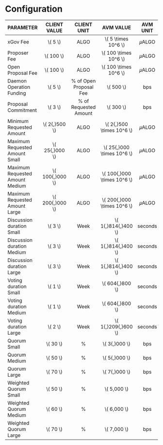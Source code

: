 # Configuration

| PARAMETER                       |   CLIENT VALUE    |      CLIENT UNIT       |           AVM VALUE           | AVM UNIT |
|:--------------------------------|:-----------------:|:----------------------:|:-----------------------------:|:--------:|
| xGov Fee                        |     \\( 5 \\)     |          ALGO          |     \\( 5 \times 10^6 \\)     |  𝜇ALGO  |
| Proposer Fee                    |    \\( 100 \\)    |          ALGO          |    \\( 100 \times 10^6 \\)    |  𝜇ALGO  |
| Open Proposal Fee               |    \\( 100 \\)    |          ALGO          |    \\( 100 \times 10^6 \\)    |  𝜇ALGO  |
| Daemon Operation Funding        |     \\( 5 \\)     | % of Open Proposal Fee |          \\( 500 \\)          |   bps    |
| Proposal Commitment             |     \\( 3 \\)     | % of Requested Amount  |          \\( 300 \\)          |   bps    |
| Minimum Requested Amount        |  \\( 2{,}500 \\)  |          ALGO          |  \\( 2{,}500 \times 10^6 \\)  |  𝜇ALGO  |
| Maximum Requested Amount Small  | \\( 25{,}000 \\)  |          ALGO          | \\( 25{,}000 \times 10^6 \\)  |  𝜇ALGO  |
| Maximum Requested Amount Medium | \\( 100{,}000 \\) |          ALGO          | \\( 100{,}000 \times 10^6 \\) |  𝜇ALGO  |
| Maximum Requested Amount Large  | \\( 200{,}000 \\) |          ALGO          | \\( 200{,}000 \times 10^6 \\) |  𝜇ALGO  |
| Discussion duration Small       |     \\( 3 \\)     |          Week          |     \\( 1{,}814{,}400 \\)     | seconds  |
| Discussion duration Medium      |     \\( 3 \\)     |          Week          |     \\( 1{,}814{,}400 \\)     | seconds  |
| Discussion duration Large       |     \\( 3 \\)     |          Week          |     \\( 1{,}814{,}400 \\)     | seconds  |
| Voting duration Small           |     \\( 1 \\)     |          Week          |       \\( 604{,}800 \\)       | seconds  |
| Voting duration Medium          |     \\( 1 \\)     |          Week          |       \\( 604{,}800 \\)       | seconds  |
| Voting duration Large           |     \\( 2 \\)     |          Week          |     \\( 1{,}209{,}600 \\)     | seconds  |
| Quorum Small                    |    \\( 30 \\)     |           %            |        \\( 3{,}000 \\)        |   bps    |
| Quorum Medium                   |    \\( 50 \\)     |           %            |        \\( 5{,}000 \\)        |   bps    |
| Quorum Large                    |    \\( 70 \\)     |           %            |        \\( 7{,}000 \\)        |   bps    |
| Weighted Quorum Small           |    \\( 50 \\)     |           %            |         \\( 5,000 \\)         |   bps    |
| Weighted Quorum Medium          |    \\( 60 \\)     |           %            |         \\( 6,000 \\)         |   bps    |
| Weighted Quorum Large           |    \\( 70 \\)     |           %            |         \\( 7,000 \\)         |   bps    |
